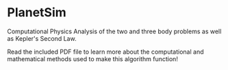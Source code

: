 # PlanetSim
Computational Physics Analysis of the two and three body problems as well as Kepler's Second Law.

Read the included PDF file to learn more about the computational and mathematical methods used to make this algorithm function!
